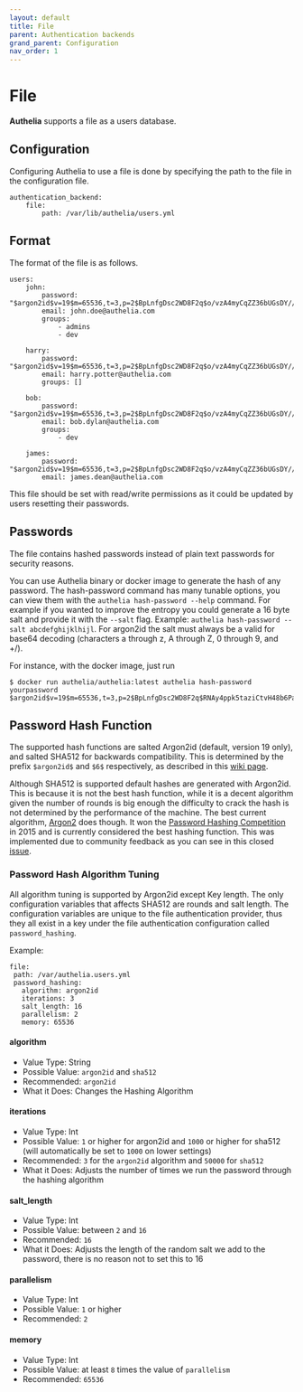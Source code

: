 ```yaml
---
layout: default
title: File
parent: Authentication backends
grand_parent: Configuration
nav_order: 1
---
```


# File

**Authelia** supports a file as a users database.

## Configuration

Configuring Authelia to use a file is done by specifying the path to the
file in the configuration file.

    authentication_backend:
        file:
            path: /var/lib/authelia/users.yml


## Format


The format of the file is as follows.

    users:
        john:
            password: "$argon2id$v=19$m=65536,t=3,p=2$BpLnfgDsc2WD8F2q$o/vzA4myCqZZ36bUGsDY//8mKUYNZZaR0t4MFFSs+iM"
            email: john.doe@authelia.com
            groups:
                - admins
                - dev

        harry:
            password: "$argon2id$v=19$m=65536,t=3,p=2$BpLnfgDsc2WD8F2q$o/vzA4myCqZZ36bUGsDY//8mKUYNZZaR0t4MFFSs+iM"
            email: harry.potter@authelia.com
            groups: []

        bob:
            password: "$argon2id$v=19$m=65536,t=3,p=2$BpLnfgDsc2WD8F2q$o/vzA4myCqZZ36bUGsDY//8mKUYNZZaR0t4MFFSs+iM"
            email: bob.dylan@authelia.com
            groups:
                - dev

        james:
            password: "$argon2id$v=19$m=65536,t=3,p=2$BpLnfgDsc2WD8F2q$o/vzA4myCqZZ36bUGsDY//8mKUYNZZaR0t4MFFSs+iM"
            email: james.dean@authelia.com

This file should be set with read/write permissions as it could be updated by users
resetting their passwords.

## Passwords

The file contains hashed passwords instead of plain text passwords for security reasons.

You can use Authelia binary or docker image to generate the hash of any password. The hash-password command has many 
tunable options, you can view them with the `authelia hash-password --help` command. For example if you wanted to improve
the entropy you could generate a 16 byte salt and provide it with the `--salt` flag. 
Example: `authelia hash-password --salt abcdefghijklhijl`. For argon2id the salt must always be a valid for base64
decoding (characters a through z, A through Z, 0 through 9, and +/).

For instance, with the docker image, just run

    $ docker run authelia/authelia:latest authelia hash-password yourpassword
    $argon2id$v=19$m=65536,t=3,p=2$BpLnfgDsc2WD8F2q$RNAy4ppk5taziCtvH48b6PadEz7r88vZV5n7WmU7yGk


## Password Hash Function

The supported hash functions are salted Argon2id (default, version 19 only), and salted SHA512 for backwards compatibility.
This is determined by the prefix `$argon2id$` and `$6$` respectively, as described in this [wiki page](https://en.wikipedia.org/wiki/Crypt_(C)). 

Although SHA512 is supported default hashes are generated with Argon2id. This is because it is
not the best hash function, while it is a decent algorithm given the number of rounds is big enough the difficulty to 
crack the hash is not determined by the performance of the machine. The best current algorithm, 
[Argon2](https://en.wikipedia.org/wiki/Argon2) does though. It won the 
[Password Hashing Competition](https://en.wikipedia.org/wiki/Password_Hashing_Competition) in 2015 and is currently
considered the best hashing function. This was implemented due to community feedback as you can see in this closed
 [issue](https://github.com/authelia/authelia/issues/577).
 
 ### Password Hash Algorithm Tuning
 
 All algorithm tuning is supported by Argon2id except Key length. The only configuration variables that affects SHA512
 are rounds and salt length. The configuration variables are unique to the file authentication provider, thus they all
 exist in a key under the file authentication configuration called `password_hashing`.
 
 Example:
 ```
file:
  path: /var/authelia.users.yml
  password_hashing:
    algorithm: argon2id
    iterations: 3
    salt_length: 16
    parallelism: 2
    memory: ‭65536‬
```
 
 #### algorithm
 - Value Type: String
 - Possible Value: `argon2id` and `sha512`
 - Recommended: `argon2id`
 - What it Does: Changes the Hashing Algorithm
 
 #### iterations
   - Value Type: Int
   - Possible Value: `1` or higher for argon2id and `1000` or higher for sha512 (will automatically be set to `1000` on lower settings)
   - Recommended: `3` for the `argon2id` algorithm and `50000` for `sha512`
   - What it Does: Adjusts the number of times we run the password through the hashing algorithm
   
 #### salt_length
  - Value Type: Int
  - Possible Value: between `2` and `16`
  - Recommended: `16`
  - What it Does: Adjusts the length of the random salt we add to the password, there is no reason not to set this to 16
 
 #### parallelism
 - Value Type: Int
 - Possible Value: `1` or higher
 - Recommended: `2`
 
 #### memory
 - Value Type: Int
 - Possible Value: at least `8` times the value of `parallelism`
 - Recommended: `‭65536‬`